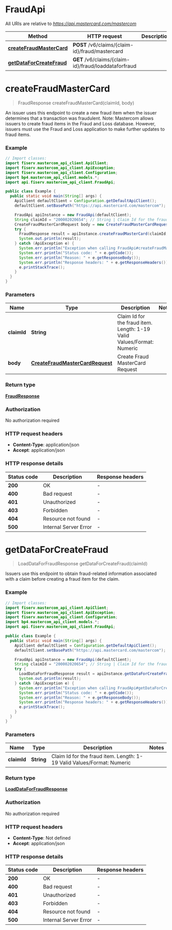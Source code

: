 # FraudApi

All URIs are relative to *https://api.mastercard.com/mastercom*

| Method | HTTP request | Description |
|------------- | ------------- | -------------|
| [**createFraudMasterCard**](FraudApi.md#createFraudMasterCard) | **POST** /v6/claims/{claim-id}/fraud/mastercard |  |
| [**getDataForCreateFraud**](FraudApi.md#getDataForCreateFraud) | **GET** /v6/claims/{claim-id}/fraud/loaddataforfraud |  |


<a id="createFraudMasterCard"></a>
# **createFraudMasterCard**
> FraudResponse createFraudMasterCard(claimId, body)



An issuer uses this endpoint to create a new fraud item when the issuer determines that a transaction was fraudulent.   Note: Mastercom allows issuers to create fraud items in the Fraud and Loss database. However, issuers must use the Fraud and Loss application to make further updates to fraud items.

### Example
```java
// Import classes:
import fiserv.mastercom_api_client.ApiClient;
import fiserv.mastercom_api_client.ApiException;
import fiserv.mastercom_api_client.Configuration;
import bp4.mastercom_api_client.models.*;
import api.fiserv.mastercom_api_client.FraudApi;

public class Example {
  public static void main(String[] args) {
    ApiClient defaultClient = Configuration.getDefaultApiClient();
    defaultClient.setBasePath("https://api.mastercard.com/mastercom");

    FraudApi apiInstance = new FraudApi(defaultClient);
    String claimId = "200002020654"; // String | Claim Id for the fraud item.   Length: 1-19   Valid Values/Format: Numeric
    CreateFraudMasterCardRequest body = new CreateFraudMasterCardRequest(); // CreateFraudMasterCardRequest | Create Fraud MasterCard Request
    try {
      FraudResponse result = apiInstance.createFraudMasterCard(claimId, body);
      System.out.println(result);
    } catch (ApiException e) {
      System.err.println("Exception when calling FraudApi#createFraudMasterCard");
      System.err.println("Status code: " + e.getCode());
      System.err.println("Reason: " + e.getResponseBody());
      System.err.println("Response headers: " + e.getResponseHeaders());
      e.printStackTrace();
    }
  }
}
```

### Parameters

| Name | Type | Description  | Notes |
|------------- | ------------- | ------------- | -------------|
| **claimId** | **String**| Claim Id for the fraud item.   Length: 1-19   Valid Values/Format: Numeric | |
| **body** | [**CreateFraudMasterCardRequest**](CreateFraudMasterCardRequest.md)| Create Fraud MasterCard Request | |

### Return type

[**FraudResponse**](FraudResponse.md)

### Authorization

No authorization required

### HTTP request headers

 - **Content-Type**: application/json
 - **Accept**: application/json

### HTTP response details
| Status code | Description | Response headers |
|-------------|-------------|------------------|
| **200** | OK |  -  |
| **400** | Bad request |  -  |
| **401** | Unauthorized |  -  |
| **403** | Forbidden |  -  |
| **404** | Resource not found |  -  |
| **500** | Internal Server Error |  -  |

<a id="getDataForCreateFraud"></a>
# **getDataForCreateFraud**
> LoadDataForFraudResponse getDataForCreateFraud(claimId)



Issuers use this endpoint to obtain fraud-related information associated with a claim before creating a fraud item for the claim.

### Example
```java
// Import classes:
import fiserv.mastercom_api_client.ApiClient;
import fiserv.mastercom_api_client.ApiException;
import fiserv.mastercom_api_client.Configuration;
import bp4.mastercom_api_client.models.*;
import api.fiserv.mastercom_api_client.FraudApi;

public class Example {
  public static void main(String[] args) {
    ApiClient defaultClient = Configuration.getDefaultApiClient();
    defaultClient.setBasePath("https://api.mastercard.com/mastercom");

    FraudApi apiInstance = new FraudApi(defaultClient);
    String claimId = "200002020654"; // String | Claim Id for the fraud item.   Length: 1-19   Valid Values/Format: Numeric
    try {
      LoadDataForFraudResponse result = apiInstance.getDataForCreateFraud(claimId);
      System.out.println(result);
    } catch (ApiException e) {
      System.err.println("Exception when calling FraudApi#getDataForCreateFraud");
      System.err.println("Status code: " + e.getCode());
      System.err.println("Reason: " + e.getResponseBody());
      System.err.println("Response headers: " + e.getResponseHeaders());
      e.printStackTrace();
    }
  }
}
```

### Parameters

| Name | Type | Description  | Notes |
|------------- | ------------- | ------------- | -------------|
| **claimId** | **String**| Claim Id for the fraud item.   Length: 1-19   Valid Values/Format: Numeric | |

### Return type

[**LoadDataForFraudResponse**](LoadDataForFraudResponse.md)

### Authorization

No authorization required

### HTTP request headers

 - **Content-Type**: Not defined
 - **Accept**: application/json

### HTTP response details
| Status code | Description | Response headers |
|-------------|-------------|------------------|
| **200** | OK |  -  |
| **400** | Bad request |  -  |
| **401** | Unauthorized |  -  |
| **403** | Forbidden |  -  |
| **404** | Resource not found |  -  |
| **500** | Internal Server Error |  -  |

